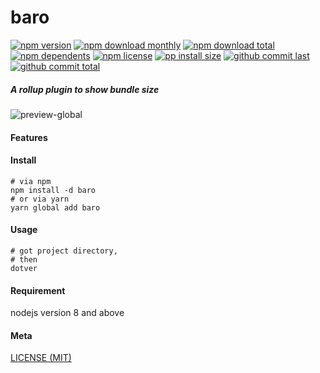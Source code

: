 # baro

[![npm version][badge-npm-version]][url-npm]
[![npm download monthly][badge-npm-download-monthly]][url-npm]
[![npm download total][badge-npm-download-total]][url-npm]
[![npm dependents][badge-npm-dependents]][url-github]
[![npm license][badge-npm-license]][url-npm]
[![pp install size][badge-pp-install-size]][url-pp]
[![github commit last][badge-github-last-commit]][url-github]
[![github commit total][badge-github-commit-count]][url-github]

[//]: <> (Shields)
[badge-npm-version]: https://flat.badgen.net/npm/v/baro
[badge-npm-download-monthly]: https://flat.badgen.net/npm/dm/baro
[badge-npm-download-total]:https://flat.badgen.net/npm/dt/baro
[badge-npm-dependents]: https://flat.badgen.net/npm/dependents/baro
[badge-npm-license]: https://flat.badgen.net/npm/license/baro
[badge-pp-install-size]: https://flat.badgen.net/packagephobia/install/baro
[badge-github-last-commit]: https://flat.badgen.net/github/last-commit/hoyeungw/baro
[badge-github-commit-count]: https://flat.badgen.net/github/commits/hoyeungw/baro

[//]: <> (Link)
[url-npm]: https://npmjs.org/package/baro
[url-pp]: https://packagephobia.now.sh/result?p=baro
[url-github]: https://github.com/hoyeungw/baro

##### A rollup plugin to show bundle size

![preview-global](./media/screenshot.png)

#### Features

#### Install
```console
# via npm
npm install -d baro
# or via yarn
yarn global add baro
```

#### Usage
```console
# got project directory,
# then
dotver
```

#### Requirement
nodejs version 8 and above

#### Meta
[LICENSE (MIT)](LICENSE)
